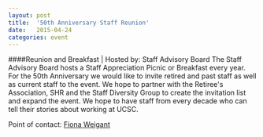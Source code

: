 ```yaml
---
layout: post
title:  '50th Anniversary Staff Reunion'
date:   2015-04-24
categories: event
---
```

####Reunion and Breakfast | Hosted by: Staff Advisory Board
The Staff Advisory Board hosts a Staff Appreciation Picnic or Breakfast every year. For the 50th Anniversary we would like to invite retired and past staff as well as current staff to the event. We hope to partner with the Retiree&#39;s Association, SHR and the Staff Diversity Group to create the invitation list and expand the event. We hope to have staff from every decade who can tell their stories about working at UCSC.

Point of contact: [Fiona Weigant](mailto:fweigant@ucsc.edu)